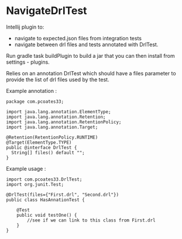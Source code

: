 # NavigateDrlTest
Intellij plugin to:
 - navigate to expected.json files from integration tests
 - navigate between drl files and tests annotated with DrlTest.

Run gradle task buildPlugin to build a jar that you can then install from settings - plugins.

Relies on an annotation DrlTest which should have a files parameter to provide the list of drl files used by the test.

Example annotation :

    package com.pcoates33;

    import java.lang.annotation.ElementType;
    import java.lang.annotation.Retention;
    import java.lang.annotation.RetentionPolicy;
    import java.lang.annotation.Target;

    @Retention(RetentionPolicy.RUNTIME)
    @Target(ElementType.TYPE)
    public @interface DrlTest {
      String[] files() default "";
    }

Example usage :

    import com.pcoates33.DrlTest;
    import org.junit.Test;

    @DrlTest(files={"First.drl", "Second.drl"})
    public class HasAnnationTest {

        @Test
        public void testOne() {
            //see if we can link to this class from First.drl
        }
    }